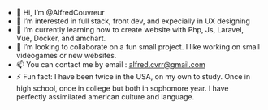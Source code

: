 - 👋 Hi, I’m @AlfredCouvreur
- 👀 I’m interested in full stack, front dev, and expecially in UX designing
- 🌱 I’m currently learning how to create website with Php, Js, Laravel, Vue, Docker, and amchart.
- 💞️ I’m looking to collaborate on a fun small project. I like working on small videogames or new websites.
- 📫 You can contact me by email : alfred.cvrr@gmail.com
- ⚡ Fun fact: I have been twice in the USA, on my own to study. Once in high school, once in college but both in sophomore year. I have perfectly assimilated american culture and language.
